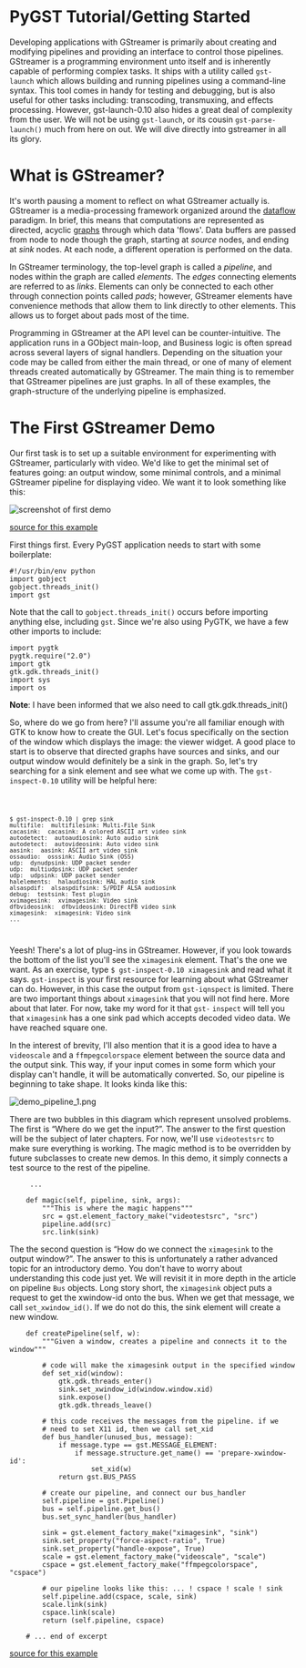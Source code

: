 # PyGST Tutorial/Getting Started

Developing applications with GStreamer is primarily about creating and
modifying pipelines and providing an interface to control those
pipelines. GStreamer is a programming environment unto itself and is
inherently capable of performing complex tasks. It ships with a utility
called `gst-launch` which allows building and running pipelines using a
command-line syntax. This tool comes in handy for testing and debugging,
but is also useful for other tasks including: transcoding, transmuxing,
and effects processing. However, gst-launch-0.10 also hides a great deal
of complexity from the user. We will not be using `gst-launch`, or its
cousin `gst-parse-launch()` much from here on out. We will dive directly
into gstreamer in all its glory.

# What is GStreamer?

It's worth pausing a moment to reflect on what GStreamer actually is.
GStreamer is a media-processing framework organized around the
[dataflow](http://en.wikipedia.org/wiki/Dataflow) paradigm. In brief,
this means that computations are represented as directed, acyclic
[graphs](http://en.wikipedia.org/wiki/Graph_(data_structure)) through
which data 'flows'. Data buffers are passed from node to node though the
graph, starting at *source* nodes, and ending at *sink* nodes. At each
node, a different operation is performed on the data.

In GStreamer terminology, the top-level graph is called a *pipeline*,
and nodes within the graph are called *elements*. The *edges* connecting
elements are referred to as *links*. Elements can only be connected to
each other through connection points called *pads*; however, GStreamer
elements have convenience methods that allow them to link directly to
other elements. This allows us to forget about pads most of the time.

Programming in GStreamer at the API level can be counter-intuitive. The
application runs in a GObject main-loop, and Business logic is often
spread across several layers of signal handlers. Depending on the
situation your code may be called from either the main thread, or one of
many of element threads created automatically by GStreamer. The main
thing is to remember that GStreamer pipelines are just graphs. In all of
these examples, the graph-structure of the underlying pipeline is
emphasized.

# The First GStreamer Demo

Our first task is to set up a suitable environment for experimenting
with GStreamer, particularly with video. We'd like to get the minimal
set of features going: an output window, some minimal controls, and a
minimal GStreamer pipeline for displaying video. We want it to look
something like this:

![screenshot of first demo](demo_1.png "screenshot of first demo")

[source for this example](demo.py.md)

First things first. Every PyGST application needs to start with some
boilerplate:

    #!/usr/bin/env python
    import gobject
    gobject.threads_init()
    import gst

Note that the call to `gobject.threads_init()` occurs before importing
anything else, including `gst`. Since we're also using PyGTK, we have a
few other imports to include:

    import pygtk
    pygtk.require("2.0")
    import gtk
    gtk.gdk.threads_init()
    import sys
    import os

**Note**: I have been informed that we also need to call
gtk.gdk.threads\_init()

So, where do we go from here? I'll assume you're all familiar enough
with GTK to know how to create the GUI. Let's focus specifically on the
section of the window which displays the image: the viewer widget. A
good place to start is to observe that directed graphs have sources and
sinks, and our output window would definitely be a sink in the graph.
So, let's try searching for a sink element and see what we come up with.
The `gst-inspect-0.10` utility will be helpful here:

<code>

    $ gst-inspect-0.10 | grep sink
    multifile:  multifilesink: Multi-File Sink
    cacasink:  cacasink: A colored ASCII art video sink
    autodetect:  autoaudiosink: Auto audio sink
    autodetect:  autovideosink: Auto video sink
    aasink:  aasink: ASCII art video sink
    ossaudio:  osssink: Audio Sink (OSS)
    udp:  dynudpsink: UDP packet sender
    udp:  multiudpsink: UDP packet sender
    udp:  udpsink: UDP packet sender
    halelements:  halaudiosink: HAL audio sink
    alsaspdif:  alsaspdifsink: S/PDIF ALSA audiosink
    debug:  testsink: Test plugin
    xvimagesink:  xvimagesink: Video sink
    dfbvideosink:  dfbvideosink: DirectFB video sink
    ximagesink:  ximagesink: Video sink
    ...

</code>

Yeesh! There's a lot of plug-ins in GStreamer. However, if you look
towards the bottom of the list you'll see the `ximagesink` element.
That's the one we want. As an exercise, type
`$ gst-inspect-0.10 ximagesink` and read what it says. `gst-inspect` is
your first resource for learning about what GStreamer can do. However,
in this case the output from `gst-iqnspect` is limited. There are two
important things about `ximagesink` that you will not find here. More
about that later. For now, take my word for it that `gst-` `inspect`
will tell you that `ximagesink` has a one sink pad which accepts decoded
video data. We have reached square one.

In the interest of brevity, I'll also mention that it is a good idea to
have a `videoscale` and a `ffmpegcolorspace` element between the source
data and the output sink. This way, if your input comes in some form
which your display can't handle, it will be automatically converted. So,
our pipeline is beginning to take shape. It looks kinda like this:

![](demo_pipeline_1.png "demo_pipeline_1.png")

There are two bubbles in this diagram which represent unsolved problems.
The first is “Where do we get the input?”. The answer to the first
question will be the subject of later chapters. For now, we'll use
`videotestsrc` to make sure everything is working. The magic method is
to be overridden by future subclasses to create new demos. In this demo,
it simply connects a test source to the rest of the pipeline.

         ...

        def magic(self, pipeline, sink, args):
            """This is where the magic happens"""
            src = gst.element_factory_make("videotestsrc", "src")
            pipeline.add(src)
            src.link(sink)

The the second question is “How do we connect the `ximagesink` to the
output window?”. The answer to this is unfortunately a rather advanced
topic for an introductory demo. You don't have to worry about
understanding this code just yet. We will revisit it in more depth in
the article on pipeline `Bus` objects. Long story short, the
`ximagesink` object puts a request to get the xwindow-id onto the bus.
When we get that message, we call `set_xwindow_id()`. If we do not do
this, the sink element will create a new window.

        def createPipeline(self, w):
            """Given a window, creates a pipeline and connects it to the window"""

            # code will make the ximagesink output in the specified window
            def set_xid(window):
                gtk.gdk.threads_enter()
                sink.set_xwindow_id(window.window.xid)
                sink.expose()
                gtk.gdk.threads_leave()

            # this code receives the messages from the pipeline. if we
            # need to set X11 id, then we call set_xid
            def bus_handler(unused_bus, message):
                if message.type == gst.MESSAGE_ELEMENT:
                    if message.structure.get_name() == 'prepare-xwindow-id':
                        set_xid(w)
                return gst.BUS_PASS

            # create our pipeline, and connect our bus_handler
            self.pipeline = gst.Pipeline()
            bus = self.pipeline.get_bus()
            bus.set_sync_handler(bus_handler)

            sink = gst.element_factory_make("ximagesink", "sink")
            sink.set_property("force-aspect-ratio", True)
            sink.set_property("handle-expose", True)
            scale = gst.element_factory_make("videoscale", "scale")
            cspace = gst.element_factory_make("ffmpegcolorspace", "cspace")

            # our pipeline looks like this: ... ! cspace ! scale ! sink
            self.pipeline.add(cspace, scale, sink)
            scale.link(sink)
            cspace.link(scale)
            return (self.pipeline, cspace)

        # ... end of excerpt

[source for this example](demo.py.md)
